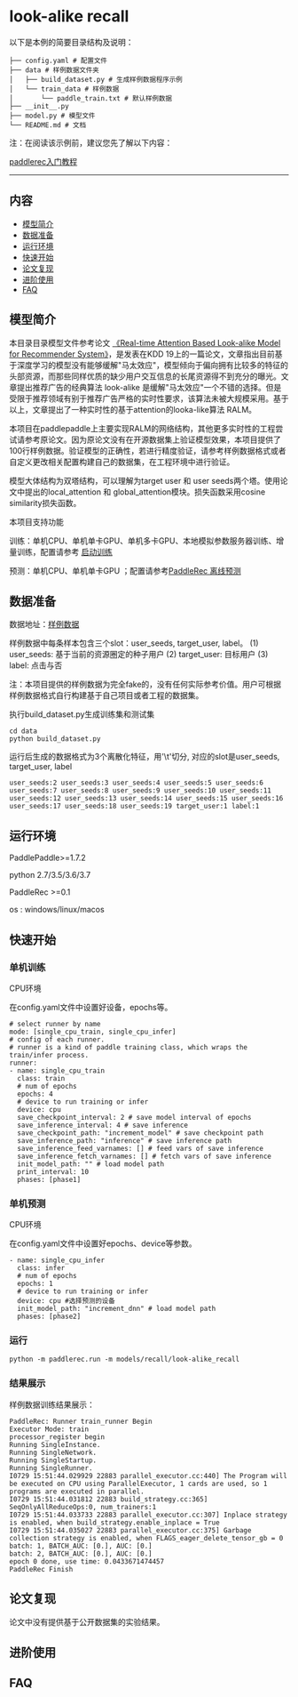# look-alike recall

 以下是本例的简要目录结构及说明： 

```
├── config.yaml # 配置文件
├── data # 样例数据文件夹
│   ├── build_dataset.py # 生成样例数据程序示例
│   └── train_data # 样例数据 
│       └── paddle_train.txt # 默认样例数据
├── __init__.py
├── model.py # 模型文件
└── README.md # 文档
```

注：在阅读该示例前，建议您先了解以下内容：

[paddlerec入门教程](https://github.com/PaddlePaddle/PaddleRec/blob/master/README.md)


---
## 内容

- [模型简介](#模型简介)
- [数据准备](#数据准备)
- [运行环境](#运行环境)
- [快速开始](#快速开始)
- [论文复现](#论文复现)
- [进阶使用](#进阶使用)
- [FAQ](#FAQ)

## 模型简介

本目录目录模型文件参考论文 [《Real-time Attention Based Look-alike Model for Recommender System》]( https://arxiv.org/pdf/1906.05022)，是发表在KDD 19上的一篇论文，文章指出目前基于深度学习的模型没有能够缓解"马太效应"，模型倾向于偏向拥有比较多的特征的头部资源，而那些同样优质的缺少用户交互信息的长尾资源得不到充分的曝光。文章提出推荐广告的经典算法 look-alike 是缓解"马太效应"一个不错的选择。但是受限于推荐领域有别于推荐广告严格的实时性要求，该算法未被大规模采用。基于以上，文章提出了一种实时性的基于attention的looka-like算法 RALM。

本项目在paddlepaddle上主要实现RALM的网络结构，其他更多实时性的工程尝试请参考原论文。因为原论文没有在开源数据集上验证模型效果，本项目提供了100行样例数据。验证模型的正确性，若进行精度验证，请参考样例数据格式或者自定义更改相关配置构建自己的数据集，在工程环境中进行验证。

模型大体结构为双塔结构，可以理解为target user 和 user seeds两个塔。使用论文中提出的local_attention 和 global_attention模块。损失函数采用cosine similarity损失函数。

本项目支持功能

训练：单机CPU、单机单卡GPU、单机多卡GPU、本地模拟参数服务器训练、增量训练，配置请参考 [启动训练](https://github.com/PaddlePaddle/PaddleRec/blob/master/doc/train.md)   

预测：单机CPU、单机单卡GPU ；配置请参考[PaddleRec 离线预测](https://github.com/PaddlePaddle/PaddleRec/blob/master/doc/predict.md) 

## 数据准备

数据地址：[样例数据](./data/train_data/paddle_train.txt)

样例数据中每条样本包含三个slot：user_seeds, target_user, label。
 (1) user_seeds: 基于当前的资源圈定的种子用户
 (2) target_user: 目标用户
 (3) label: 点击与否

注：本项目提供的样例数据为完全fake的，没有任何实际参考价值。用户可根据样例数据格式自行构建基于自己项目或者工程的数据集。

执行build_dataset.py生成训练集和测试集

```
cd data
python build_dataset.py
```

运行后生成的数据格式为3个离散化特征，用'\t'切分, 对应的slot是user_seeds, target_user, label
```
user_seeds:2 user_seeds:3 user_seeds:4 user_seeds:5 user_seeds:6 user_seeds:7 user_seeds:8 user_seeds:9 user_seeds:10 user_seeds:11 user_seeds:12 user_seeds:13 user_seeds:14 user_seeds:15 user_seeds:16 user_seeds:17 user_seeds:18 user_seeds:19 target_user:1 label:1 
```


## 运行环境

PaddlePaddle>=1.7.2 

python 2.7/3.5/3.6/3.7

PaddleRec >=0.1

os : windows/linux/macos



## 快速开始

### 单机训练

CPU环境

在config.yaml文件中设置好设备，epochs等。

```
# select runner by name
mode: [single_cpu_train, single_cpu_infer]
# config of each runner.
# runner is a kind of paddle training class, which wraps the train/infer process.
runner:
- name: single_cpu_train
  class: train
  # num of epochs
  epochs: 4
  # device to run training or infer
  device: cpu
  save_checkpoint_interval: 2 # save model interval of epochs
  save_inference_interval: 4 # save inference
  save_checkpoint_path: "increment_model" # save checkpoint path
  save_inference_path: "inference" # save inference path
  save_inference_feed_varnames: [] # feed vars of save inference
  save_inference_fetch_varnames: [] # fetch vars of save inference
  init_model_path: "" # load model path
  print_interval: 10
  phases: [phase1]
```

### 单机预测

CPU环境

在config.yaml文件中设置好epochs、device等参数。

```
- name: single_cpu_infer
  class: infer
  # num of epochs
  epochs: 1
  # device to run training or infer
  device: cpu #选择预测的设备
  init_model_path: "increment_dnn" # load model path
  phases: [phase2]
```

### 运行
```
python -m paddlerec.run -m models/recall/look-alike_recall
```


### 结果展示

样例数据训练结果展示：

```
PaddleRec: Runner train_runner Begin
Executor Mode: train
processor_register begin
Running SingleInstance.
Running SingleNetwork.
Running SingleStartup.
Running SingleRunner.
I0729 15:51:44.029929 22883 parallel_executor.cc:440] The Program will be executed on CPU using ParallelExecutor, 1 cards are used, so 1 programs are executed in parallel.
I0729 15:51:44.031812 22883 build_strategy.cc:365] SeqOnlyAllReduceOps:0, num_trainers:1
I0729 15:51:44.033733 22883 parallel_executor.cc:307] Inplace strategy is enabled, when build_strategy.enable_inplace = True
I0729 15:51:44.035027 22883 parallel_executor.cc:375] Garbage collection strategy is enabled, when FLAGS_eager_delete_tensor_gb = 0
batch: 1, BATCH_AUC: [0.], AUC: [0.]
batch: 2, BATCH_AUC: [0.], AUC: [0.]
epoch 0 done, use time: 0.0433671474457
PaddleRec Finish
```

## 论文复现

论文中没有提供基于公开数据集的实验结果。

## 进阶使用

## FAQ
